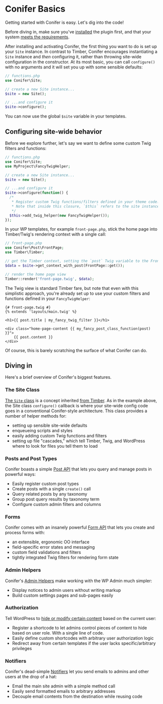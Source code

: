 # Conifer Basics

Getting started with Conifer is easy. Let's dig into the code!

Before diving in, make sure you've [installed](/installation.md) the plugin first, and that your system [meets the requirements](/requirements.md).

After installing and activating Conifer, the first thing you want to do is set up your `Site` instance. In contrast to Timber, Conifer encourages instantiating a `Site` instance and *then* configuring it, rather than throwing site-wide configuration in the constructor. At its most basic, you can call `configure()` with no arguments and it will set you up with some sensible defaults:

```php
// functions.php
use Conifer\Site;

// create a new Site instance...
$site = new Site();

// ...and configure it
$site->configure();
```

You can now use the global `$site` variable in your templates.

## Configuring site-wide behavior

Before we explore further, let's say we want to define some custom Twig filters and functions:

```php
// functions.php
use Conifer\Site;
use MyProject\FancyTwigHelper;

// create a new Site instance...
$site = new Site();

// ...and configure it
$site->configure(function() {
  /*
   * Register custom Twig functions/filters defined in your theme code.
   * Note that inside this closure, `$this` refers to the site instance!
   */
  $this->add_twig_helper(new FancyTwigHelper());
});
```

In your WP templates, for example `front-page.php`, stick the home page into Timber/Twig's rendering context with a single call:

```php
// front-page.php
use Conifer\Post\FrontPage;
use Timber\Timber;

// get the Timber context, setting the `post` Twig variable to the FrontPage instance
$data = $site->get_context_with_post(FrontPage::get());

// render the home page view
Timber::render('front-page.twig', $data);
```

The Twig view is standard Timber fare, but note that even with this simplistic approach, you're already set up to use your custom filters and functions defined in your `FancyTwigHelper`:

```twig
{# front-page.twig #}
{% extends 'layouts/main.twig' %}

<h1>{{ post.title | my_fancy_twig_filter }}</h1>

<div class="home-page-content {{ my_fancy_post_class_function(post) }}">
	{{ post.content }}
</div>
```

Of course, this is barely scratching the surface of what Conifer can do.

## Diving in

Here's a brief overview of Conifer's biggest features.

### The Site Class

[The `Site` class](/site.md) is a concept inherited [from Timber](https://timber.github.io/docs/reference/timber-site/). As in the example above, the Site class `configure()` callback is where your site-wide config code goes in a conventional Conifer-style architecture. This class provides a number of helper methods for:

* setting up sensible site-wide defaults
* enqueueing scripts and styles
* easily adding custom Twig functions and filters
* setting up file "cascades," which tell Timber, Twig, and WordPress where to look for files you tell them to load

### Posts and Post Types

Conifer boasts a simple [Post API](/posts.md) that lets you query and manage posts in powerful ways:

* Easily register custom post types
* Create posts with a single `create()` call
* Query related posts by any taxonomy
* Group post query results by taxonomy term
* Configure custom admin filters and columns

### Forms

Conifer comes with an insanely powerful [Form API](/forms.md) that lets you create and process forms with:

- an extensible, ergonomic OO interface
- field-specific error states and messaging
- custom field validations and filters
- tightly integrated Twig filters for rendering form state

### Admin Helpers

Conifer's [Admin Helpers](/admin.md) make working with the WP Admin much simpler:

* Display notices to admin users without writing markup
* Build custom settings pages and sub-pages easily

### Authorization

Tell WordPress to [hide or modify certain content](/authorization.md) based on the current user:

* Register a shortcode to let admins control pieces of content to hide based on user role. With a single line of code.
* Easily define custom shortcodes with arbitrary user authorization logic
* Redirect away from certain templates if the user lacks specific/arbitrary privileges

### Notifiers

Conifer's dead-simple [Notifiers](/notifiers.md) let you send emails to admins and other users at the drop of a hat:

* Email the main site admin with a simple method call
* Easily send formatted emails to arbitrary addresses
* Decouple email contents from the destination while reusing code

